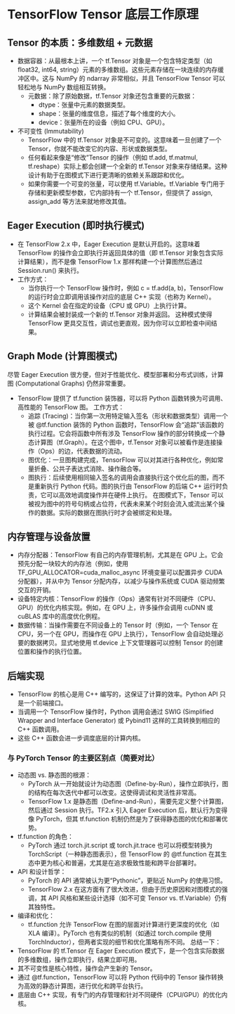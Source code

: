 
# TensorFlow Tensor 底层工作原理

## Tensor 的本质：多维数组 + 元数据
- 数据容器：从最根本上讲，一个 tf.Tensor 对象是一个包含特定类型（如 float32, int64, string）元素的多维数组。这些元素存储在一块连续的内存缓冲区中。这与 NumPy 的 ndarray 非常相似，并且 TensorFlow Tensor 可以轻松地与 NumPy 数组相互转换。
    - 元数据：除了原始数据，tf.Tensor 对象还包含重要的元数据：
        - dtype：张量中元素的数据类型。
        - shape：张量的维度信息，描述了每个维度的大小。
        - device：张量所在的设备（例如 CPU、GPU）。
- 不可变性 (Immutability)
    - TensorFlow 中的 tf.Tensor 对象是不可变的。这意味着一旦创建了一个 Tensor，你就不能改变它的内容、形状或数据类型。
    - 任何看起来像是“修改”Tensor 的操作（例如 tf.add, tf.matmul, tf.reshape）实际上都会创建一个全新的 tf.Tensor 对象来存储结果。这种设计有助于在图模式下进行更清晰的依赖关系跟踪和优化。
    - 如果你需要一个可变的张量，可以使用 tf.Variable。tf.Variable 专门用于存储和更新模型参数，它内部持有一个 tf.Tensor，但提供了 assign, assign_add 等方法来就地修改其值。

## Eager Execution (即时执行模式)
- 在 TensorFlow 2.x 中，Eager Execution 是默认开启的。这意味着 TensorFlow 的操作会立即执行并返回具体的值（即 tf.Tensor 对象包含实际计算结果），而不是像 TensorFlow 1.x 那样构建一个计算图然后通过 Session.run() 来执行。
- 工作方式：
    - 当你执行一个 TensorFlow 操作时，例如 c = tf.add(a, b)，TensorFlow 的运行时会立即调用该操作对应的底层 C++ 实现（也称为 Kernel）。
    - 这个 Kernel 会在指定的设备（CPU 或 GPU）上执行计算。
    - 计算结果会被封装成一个新的 tf.Tensor 对象并返回。
这种模式使得 TensorFlow 更具交互性，调试也更直观，因为你可以立即检查中间结果。

## Graph Mode (计算图模式)
尽管 Eager Execution 很方便，但对于性能优化、模型部署和分布式训练，计算图 (Computational Graphs) 仍然非常重要。
- TensorFlow 提供了 tf.function 装饰器，可以将 Python 函数转换为可调用、高性能的 TensorFlow 图。
工作方式：
    - 追踪 (Tracing)：当你第一次用特定输入签名（形状和数据类型）调用一个被 @tf.function 装饰的 Python 函数时，TensorFlow 会“追踪”该函数的执行过程。它会将函数中所有涉及 TensorFlow 操作的部分转换成一个静态计算图（tf.Graph）。在这个图中，tf.Tensor 对象可以被看作是连接操作（Ops）的边，代表数据的流动。
    - 图优化：一旦图构建完成，TensorFlow 可以对其进行各种优化，例如常量折叠、公共子表达式消除、操作融合等。
    - 图执行：后续使用相同输入签名的调用会直接执行这个优化后的图，而不是重新执行 Python 代码。图的执行由 TensorFlow 的后端 C++ 运行时负责，它可以高效地调度操作并在硬件上执行。
在图模式下，Tensor 可以被视为图中的符号句柄或占位符，代表未来某个时刻会流入或流出某个操作的数据。实际的数据在图执行时才会被绑定和处理。

## 内存管理与设备放置
- 内存分配器：TensorFlow 有自己的内存管理机制，尤其是在 GPU 上。它会预先分配一块较大的内存池（例如，使用 TF_GPU_ALLOCATOR=cuda_malloc_async 环境变量可以配置异步 CUDA 分配器），并从中为 Tensor 分配内存，以减少与操作系统或 CUDA 驱动频繁交互的开销。
- 设备特定内核：TensorFlow 的操作（Ops）通常有针对不同硬件（CPU、GPU）的优化内核实现。例如，在 GPU 上，许多操作会调用 cuDNN 或 cuBLAS 库中的高度优化例程。
- 数据传输：当操作需要在不同设备上的 Tensor 时（例如，一个 Tensor 在 CPU，另一个在 GPU，而操作在 GPU 上执行），TensorFlow 会自动处理必要的数据拷贝。显式地使用 tf.device 上下文管理器可以控制 Tensor 的创建位置和操作的执行位置。

## 后端实现
- TensorFlow 的核心是用 C++ 编写的，这保证了计算的效率。Python API 只是一个前端接口。
- 当调用一个 TensorFlow 操作时，Python 调用会通过 SWIG (Simplified Wrapper and Interface  Generator) 或 Pybind11 这样的工具转换到相应的 C++ 函数调用。
- 这些 C++ 函数会进一步调度底层的计算内核。

### 与 PyTorch Tensor 的主要区别点（简要对比）
- 动态图 vs. 静态图的根源：
    - PyTorch 从一开始就设计为动态图（Define-by-Run），操作立即执行，图的结构在每次迭代中都可以改变。这使得调试和灵活性非常高。
    - TensorFlow 1.x 是静态图（Define-and-Run），需要先定义整个计算图，然后通过 Session 执行。TF2.x 引入 Eager Execution 后，默认行为变得像 PyTorch，但其 tf.function 机制仍然是为了获得静态图的优化和部署优势。
- tf.function 的角色：
    - PyTorch 通过 torch.jit.script 或 torch.jit.trace 也可以将模型转换为 TorchScript（一种静态图表示），但 TensorFlow 的 @tf.function 在其生态中更为核心和普遍，尤其是在追求极致性能和跨平台部署时。
- API 和设计哲学：
    - PyTorch 的 API 通常被认为更“Pythonic”，更贴近 NumPy 的使用习惯。
    - TensorFlow 2.x 在这方面有了很大改进，但由于历史原因和对图模式的强调，其 API 风格和某些设计选择（如不可变 Tensor vs. tf.Variable）仍有其独特性。
- 编译和优化：
    - tf.function 允许 TensorFlow 在图的层面对计算进行更深度的优化（如 XLA 编译）。PyTorch 也有类似的机制（如通过 torch.compile 使用 TorchInductor），但两者实现的细节和优化策略有所不同。
总结一下：
- TensorFlow 的 tf.Tensor 在 Eager Execution 模式下，是一个包含实际数据的多维数组，操作立即执行，结果立即可用。
- 其不可变性是核心特性，操作会产生新的 Tensor。
- 通过 @tf.function，TensorFlow 可以将 Python 代码中的 Tensor 操作转换为高效的静态计算图，进行优化和跨平台执行。
- 底层由 C++ 实现，有专门的内存管理和针对不同硬件（CPU/GPU）的优化内核。